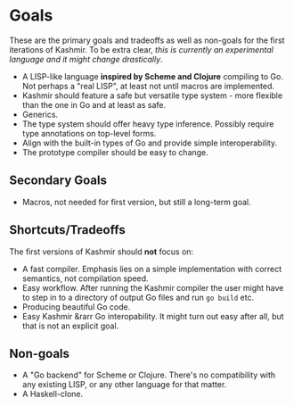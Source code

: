 # Goals

These are the primary goals and tradeoffs as well as non-goals for the
first iterations of Kashmir. To be extra clear, *this is currently an
experimental language and it might change drastically*.

* A LISP-like language **inspired by Scheme and Clojure** compiling to
  Go. Not perhaps a "real LISP", at least not until macros are
  implemented.
* Kashmir should feature a safe but versatile type system - more
  flexible than the one in Go and at least as safe.
* Generics.
* The type system should offer heavy type inference. Possibly require
  type annotations on top-level forms.
* Align with the built-in types of Go and provide simple
  interoperability.
* The prototype compiler should be easy to change.

## Secondary Goals

* Macros, not needed for first version, but still a long-term goal.

## Shortcuts/Tradeoffs

The first versions of Kashmir should **not** focus on:

* A fast compiler. Emphasis lies on a simple implementation with
  correct semantics, not compilation speed.
* Easy workflow. After running the Kashmir compiler the user might
  have to step in to a directory of output Go files and run `go build`
  etc.
* Producing beautiful Go code.
* Easy Kashmir &rarr Go interopability. It might turn out easy after
  all, but that is not an explicit goal.

## Non-goals

* A "Go backend" for Scheme or Clojure. There's no compatibility with
  any existing LISP, or any other language for that matter.
* A Haskell-clone.
